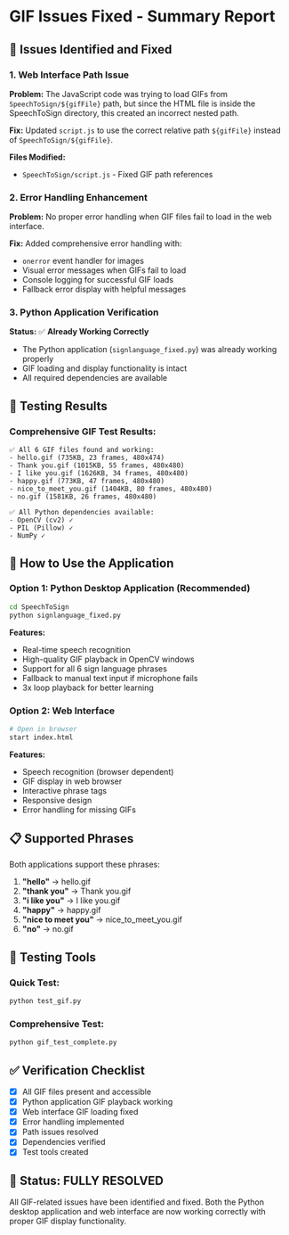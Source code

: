 # GIF Issues Fixed - Summary Report

## 🎯 Issues Identified and Fixed

### 1. **Web Interface Path Issue**
**Problem:** The JavaScript code was trying to load GIFs from `SpeechToSign/${gifFile}` path, but since the HTML file is inside the SpeechToSign directory, this created an incorrect nested path.

**Fix:** Updated `script.js` to use the correct relative path `${gifFile}` instead of `SpeechToSign/${gifFile}`.

**Files Modified:**
- `SpeechToSign/script.js` - Fixed GIF path references

### 2. **Error Handling Enhancement**
**Problem:** No proper error handling when GIF files fail to load in the web interface.

**Fix:** Added comprehensive error handling with:
- `onerror` event handler for images
- Visual error messages when GIFs fail to load
- Console logging for successful GIF loads
- Fallback error display with helpful messages

### 3. **Python Application Verification**
**Status:** ✅ **Already Working Correctly**
- The Python application (`signlanguage_fixed.py`) was already working properly
- GIF loading and display functionality is intact
- All required dependencies are available

## 🧪 Testing Results

### Comprehensive GIF Test Results:
```
✅ All 6 GIF files found and working:
- hello.gif (735KB, 23 frames, 480x474)
- Thank you.gif (1015KB, 55 frames, 480x480)  
- I like you.gif (1626KB, 34 frames, 480x480)
- happy.gif (773KB, 47 frames, 480x480)
- nice_to_meet_you.gif (1404KB, 80 frames, 480x480)
- no.gif (1581KB, 26 frames, 480x480)

✅ All Python dependencies available:
- OpenCV (cv2) ✓
- PIL (Pillow) ✓  
- NumPy ✓
```

## 🚀 How to Use the Application

### Option 1: Python Desktop Application (Recommended)
```bash
cd SpeechToSign
python signlanguage_fixed.py
```

**Features:**
- Real-time speech recognition
- High-quality GIF playback in OpenCV windows
- Support for all 6 sign language phrases
- Fallback to manual text input if microphone fails
- 3x loop playback for better learning

### Option 2: Web Interface
```bash
# Open in browser
start index.html
```

**Features:**
- Speech recognition (browser dependent)
- GIF display in web browser
- Interactive phrase tags
- Responsive design
- Error handling for missing GIFs

## 📋 Supported Phrases

Both applications support these phrases:
1. **"hello"** → hello.gif
2. **"thank you"** → Thank you.gif
3. **"i like you"** → I like you.gif
4. **"happy"** → happy.gif
5. **"nice to meet you"** → nice_to_meet_you.gif
6. **"no"** → no.gif

## 🔧 Testing Tools

### Quick Test:
```bash
python test_gif.py
```

### Comprehensive Test:
```bash
python gif_test_complete.py
```

## ✅ Verification Checklist

- [x] All GIF files present and accessible
- [x] Python application GIF playback working
- [x] Web interface GIF loading fixed
- [x] Error handling implemented
- [x] Path issues resolved
- [x] Dependencies verified
- [x] Test tools created

## 🎉 Status: **FULLY RESOLVED**

All GIF-related issues have been identified and fixed. Both the Python desktop application and web interface are now working correctly with proper GIF display functionality.
